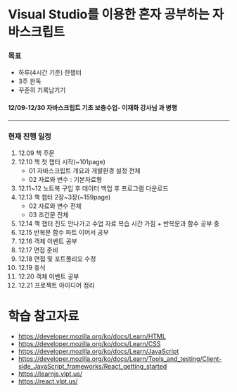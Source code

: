 # Visual Studio를 이용한 혼자 공부하는 자바스크립트 

### 목표
- 하루(4시간 기준) 한챕터
- 3주 완독
- 꾸준히 기록남기기

#### 12/09-12/30 자바스크립트 기초 보충수업- 이재화 강사님 과 병행
---

### 현재 진행 일정
1. 12.09 책 주문
2. 12.10 책 첫 챕터 시작(~101page)
    - 01 자바스크립트 개요과 개발환경 설정 전체
    - 02 자료와 변수 : 기본자료형
3. 12.11~12 노트북 구입 후 데이터 백업 후 프로그램 다운로드
4. 12.13 책 챕터 2장~3장(~159page)
    - 02 자료와 변수 전체
    - 03 조건문 전체 
5. 12.14 책 챕터 진도 안나가고 수업 자료 복습 시간 가짐 + 반복문과 함수 공부 중    
6. 12.15 반복문 함수 파트 이어서 공부
7. 12.16 객체 이벤트 공부
8. 12.17 면접 준비
9. 12.18 면접 및 포트폴리오 수정
10. 12.19 휴식
11. 12.20 객체 이벤트 공부 
12. 12.21 프로젝트 아이디어 정리 


# 학습 참고자료
- https://developer.mozilla.org/ko/docs/Learn/HTML
- https://developer.mozilla.org/ko/docs/Learn/CSS
- https://developer.mozilla.org/ko/docs/Learn/JavaScript
- https://developer.mozilla.org/ko/docs/Learn/Tools_and_testing/Client-side_JavaScript_frameworks/React_getting_started
- https://learnjs.vlpt.us/
- https://react.vlpt.us/



